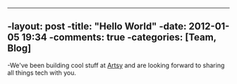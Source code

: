 ----
-layout: post
-title: "Hello World"
-date: 2012-01-05 19:34
-comments: true
-categories: [Team, Blog]
----
-We've been building cool stuff at [Artsy](http://artsy.net) and are looking forward to sharing all things tech with you.